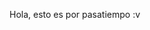 Hola, esto es por pasatiempo :v

<!---
javis17/javis17 is a ✨ special ✨ repository because its `README.md` (this file) appears on your GitHub profile.
You can click the Preview link to take a look at your changes.
--->

